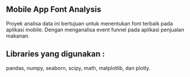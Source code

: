 ## Mobile App Font Analysis

Proyek analisa data ini bertujuan untuk menentukan font terbaik pada aplikasi mobile. Dengan menganalisa event funnel pada aplikasi penjualan makanan.

## Libraries yang digunakan :

pandas, numpy, seaborn, scipy, math, matplotlib, dan plotly.
